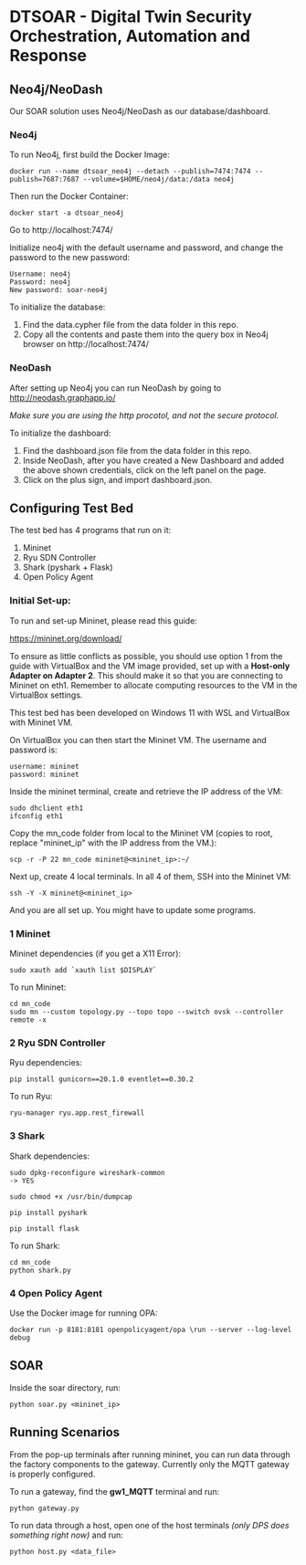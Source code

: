 # DTSOAR - Digital Twin Security Orchestration, Automation and Response

## Neo4j/NeoDash

Our SOAR solution uses Neo4j/NeoDash as our database/dashboard.

### Neo4j

To run Neo4j, first build the Docker Image:

```
docker run --name dtsoar_neo4j --detach --publish=7474:7474 --publish=7687:7687 --volume=$HOME/neo4j/data:/data neo4j
```

Then run the Docker Container:

```
docker start -a dtsoar_neo4j
```

Go to http://localhost:7474/

Initialize neo4j with the default username and password, and change the password to the new password:

```
Username: neo4j
Password: neo4j
New password: soar-neo4j
```

To initialize the database:

1. Find the data.cypher file from the data folder in this repo.
2. Copy all the contents and paste them into the query box in Neo4j browser on http://localhost:7474/

### NeoDash

After setting up Neo4j you can run NeoDash by going to http://neodash.graphapp.io/

*Make sure you are using the http procotol, and not the secure protocol.*

To initialize the dashboard:

1. Find the dashboard.json file from the data folder in this repo.
2. Inside NeoDash, after you have created a New Dashboard and added the above shown credentials, click on the left panel on the page.
3. Click on the plus sign, and import dashboard.json.



## Configuring Test Bed

The test bed has 4 programs that run on it:

1. Mininet
2. Ryu SDN Controller
3. Shark (pyshark + Flask)
4. Open Policy Agent

### Initial Set-up:

To run and set-up Mininet, please read this guide:

https://mininet.org/download/

To ensure as little conflicts as possible, you should use option 1 from the guide with VirtualBox and the VM image provided, set up with a **Host-only Adapter on Adapter 2**. This should make it so that you are connecting to Mininet on eth1. Remember to allocate computing resources to the VM in the VirtualBox settings.

This test bed has been developed on Windows 11 with WSL and VirtualBox with Mininet VM.

On VirtualBox you can then start the Mininet VM. The username and password is:

```
username: mininet
password: mininet
```

Inside the mininet terminal, create and retrieve the IP address of the VM:

```
sudo dhclient eth1
ifconfig eth1
```

Copy the mn_code folder from local to the Mininet VM (copies to root, replace "mininet_ip" with the IP address from the VM.):

```
scp -r -P 22 mn_code mininet@<mininet_ip>:~/
```

Next up, create 4 local terminals. In all 4 of them, SSH into the Mininet VM:

```
ssh -Y -X mininet@<mininet_ip>
```

And you are all set up. You might have to update some programs.

### 1 Mininet

Mininet dependencies (if you get a X11 Error):

```
sudo xauth add `xauth list $DISPLAY`
```

To run Mininet:

```
cd mn_code
sudo mn --custom topology.py --topo topo --switch ovsk --controller remote -x
```

### 2 Ryu SDN Controller

Ryu dependencies:

```
pip install gunicorn==20.1.0 eventlet==0.30.2
```

To run Ryu:

```
ryu-manager ryu.app.rest_firewall
```

### 3 Shark

Shark dependencies:

```
sudo dpkg-reconfigure wireshark-common
-> YES
```

```
sudo chmod +x /usr/bin/dumpcap
```

```
pip install pyshark
```

```
pip install flask
```

To run Shark:

```
cd mn_code
python shark.py
```

### 4 Open Policy Agent

Use the Docker image for running OPA:

```
docker run -p 8181:8181 openpolicyagent/opa \run --server --log-level debug
```

## SOAR

Inside the soar directory, run:

```
python soar.py <mininet_ip>
```

## Running Scenarios

From the pop-up terminals after running mininet, you can run data through the factory components to the gateway. Currently only the MQTT gateway is properly configured.

To run a gateway, find the **gw1_MQTT** terminal and run:

```
python gateway.py
```

To run data through a host, open one of the host terminals *(only DPS does something right now)* and run:

```
python host.py <data_file>
```